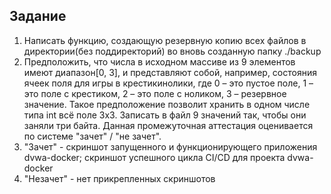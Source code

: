 ## Задание
1. Написать функцию, создающую резервную копию всех файлов в директории(без поддиректорий) во вновь созданную папку ./backup
2. Предположить, что числа в исходном массиве из 9 элементов имеют диапазон[0, 3], и представляют собой, например, состояния ячеек поля для игры в крестикинолики, где 0 – это пустое поле, 1 – это поле с крестиком, 2 – это поле с ноликом, 3 – резервное значение. Такое предположение позволит хранить в одном числе типа int всё поле 3х3. Записать в файл 9 значений так, чтобы они заняли три байта. Данная промежуточная аттестация оценивается по системе "зачет" / "не зачет".
3. "Зачет" - скриншот запущенного и функционирующего приложения dvwa-docker; скриншот успешного цикла CI/CD для проекта dvwa-docker
4. "Незачет" - нет прикрепленных скриншотов